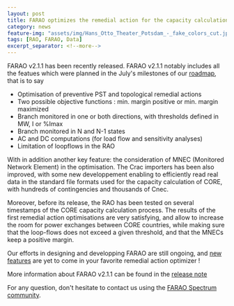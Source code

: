 ```yaml
---
layout: post
title: FARAO optimizes the remedial action for the capacity calculation of the CORE region
category: news
feature-img: "assets/img/Hans_Otto_Theater_Potsdam_-_fake_colors_cut.jpg"
tags: [RAO, FARAO, Data]
excerpt_separator: <!--more-->
---
```



FARAO v2.1.1 has been recently released. FARAO v2.1.1 notably includes all the featues which were planned in the July's milestones of our [roadmap](/roadmap), that is to say

- Optimisation of preventive PST and topological remedial actions
- Two possible objective functions : min. margin positive or min. margin maximized
- Branch monitored in one or both directions, with thresholds defined in MW, I or %Imax
- Branch monitored in N and N-1 states
- AC and DC computations (for load flow and sensitivity analyses)
- Limitation of loopflows in the RAO

With in addition another key feature: the consideration of MNEC (Monitored Network Element) in the optimisation. The Crac importers has been also improved, with some new developpement enabling to efficiently read real data in the standard file formats used for the capacity calculation of CORE, with hundreds of contingencies and thousands of Cnec.

Moreover, before its release, the RAO has been tested on several timestamps of the CORE capacity calculation process. The results of the first remedial action optimisations are very satisfying, and allow to increase the room for power exchanges between CORE countries, while making sure that the loop-flows does not exceed a given threshold, and that the MNECs keep a positive margin.

Our efforts in designing and developping FARAO are still ongoing, and [new features](/roadmap) are yet to come in your favorite remedial action optimizer ! 

More information about FARAO v2.1.1 can be found in the [release note](https://github.com/farao-community/farao-core/releases/tag/v2.1.0)
 
For any question, don't hesitate to contact us using the [FARAO Spectrum community](https://spectrum.chat/farao-community).

